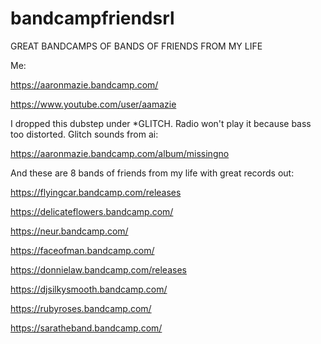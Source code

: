 # bandcampfriendsrl

GREAT BANDCAMPS OF BANDS OF FRIENDS FROM MY LIFE

Me:

https://aaronmazie.bandcamp.com/

https://www.youtube.com/user/aamazie

I dropped this dubstep under *GLITCH. Radio won't play it because bass too distorted. Glitch sounds from ai:

https://aaronmazie.bandcamp.com/album/missingno

And these are 8 bands of friends from my life with great records out:

https://flyingcar.bandcamp.com/releases

https://delicateflowers.bandcamp.com/

https://neur.bandcamp.com/

https://faceofman.bandcamp.com/

https://donnielaw.bandcamp.com/releases

https://djsilkysmooth.bandcamp.com/

https://rubyroses.bandcamp.com/

https://saratheband.bandcamp.com/
